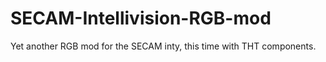 # SECAM-Intellivision-RGB-mod
Yet another RGB mod for the SECAM inty, this time with THT components.
